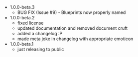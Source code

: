 - 1.0.0-beta.3
  - BUG FIX (Issue #9) - Blueprints now properly named
- 1.0.0-beta.2
  - fixed license
  - updated documentation and removed document cruft
  - added a changelog :P
  - made meta joke in changelog with appropriate emoticon
- 1.0.0-beta.1
  - just releasing to public